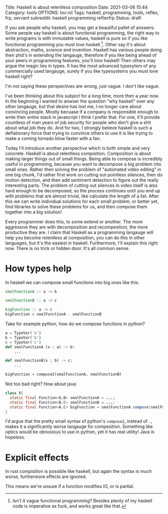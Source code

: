 Title: Haskell is about relentless composition
Date: 2021-03-06 15:44
Category: tools
OPTIONS: toc:nil
Tags: haskell, programming, tools, reflex, frp, servant
subreddit: haskell programming reflexfrp
Status: draft

If you ask people why haskell, you may get a beautiful pallet of answers:
Some people say haskell is about functional programming, the right way to write programs is with immutable values, haskell is pure so if you like functional programming you must *love* haskell [^vague].
Other say it's about abstraction, maths, science and invention.
Haskell has various people doing their phd's in extending the langauge,
therefore if you like being ahead of your peers in programming features, you'll *love* haskell!
Then others may argue the magic lies in types. It has the most advanced typesytem of any commercially used langauge, surely if you like typesystems you must love haskell right?

I'm not saying these perspectives are wrong, just vague.
I don't like vague.

I've been thinking about this subject for a long time,
more then a year now.
In the beginning I wanted to anwser the question "why haskell" over any other langauge,
but that desire has lost me, I no longer care about convincing people.
Mostly becuase if a company is responsible enough to write their entire stack in javascript I think I prefer that.
For one, it'll provide countless of man years of job security for people who don't give a shit about what job they do.
And for two, I strongly believe haskell is such a deflationary force that trying to convince others to use it is like trying to make a coming tornado blow faster with a fan.

Today I'll introduce another perspective which is both simple and very concrete.
Haskell is about relentless compisition.
Composition is about making larger things out of small things.
Being able to compose is incredibly useful in programming,
because you want to decompose a big problem into small ones.
Rather then solving the problem of "automated video editing" in one big chunk,
I'd rather first work on cutting out pointless silences,
then do motion detection,
and then add sentiment detection to figure out the really interesting parts.
The problem of cutting out silences in video itself is also
hard enough to be decomposed, so the process continues
until you end up with problems that are almost trivial,
like calculate the length of a list.
After this we can write individual solutions for each small
problem,
or better yet, find libraries to solve these problems for us,
and then compose them together into a big solution!

Every programmer does this, to some extend or another.
The more aggressive they are with decomposition and recompesition,
the more productive they are.
I claim that Haskell as a programming langauge will help you become relentless
at composition,
you can do this in other languages, but it's the easiest in haskell.
Furthermore, I'll explain this right now.
There is no trick or hidden door.
It's all common sense.

# How types help
In haskell we can compose small functions into big ones like this.

```haskell
smalFunctionA :: a -> b

smalFunctionB :: a -> c

bigFunction :: a -> c
bigFunction = smalFunctionA . smalFunctionB
```

Take for example python, how do we compose functions in python?


```python
a = TypeVar('a')
b = TypeVar('b')
c = TypeVar('c')
def smalFunctionA (x : a) -> b:
    ...

def smalFunctionB(x : b) -> c:
    ...

bigFunction = compose2(smalFunctionA, smalFunctionB)
```

Not too bad right? How about java:

```java
class X{
  static final Function<A,B> smalFunctionA = ...;
  static final Function<B,C> smalFunctionB = ...;
  static final Function<A,C> bigFunction = smalFunctionA.compose(smalFunctionB)
}
```

I'd argue that the pretty small syntax of python's `compose2`, instead of `.`,
makes it a significantly worse langauge for compesition.
Something like optics would be obnoxious to use in python, yet it has real utility!
Java is hopeless.

# Explicit effects

In rust compisition is possible like haskell,
but again the syntax is much worse, furthermore effects are ignored.

This means we're unsure if a function modifies IO, or is partial.


[^vague]: Isn't it vague functional programming? Besides plenty of my haskell code is imperative as fuck, and works great like that.
